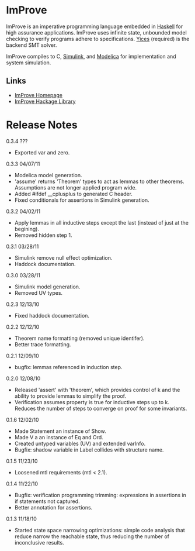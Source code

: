 # ImProve

ImProve is an imperative programming language embedded in [Haskell](http://haskell.org/) for
high assurance applications.  ImProve uses infinite state, unbounded
model checking to verify programs adhere to specifications.
[Yices](http://yices.csl.sri.com/) (required) is the backend SMT solver.

ImProve compiles to C, [Simulink](http://www.mathworks.com/products/simulink/), and [Modelica](http://www.modelica.org/)
for implementation and system simulation.

## Links

- [ImProve Homepage](http://github.com/tomahawkins/improve/wiki/ImProve)
- [ImProve Hackage Library](http://hackage.haskell.org/package/improve)

# Release Notes

0.3.4    ???

- Exported var and zero.

0.3.3    04/07/11

- Modelica model generation.
- 'assume' returns 'Theorem' types to act as lemmas to other theorems.
  Assumptions are not longer applied program wide.
- Added #ifdef __cplusplus to generated C header.
- Fixed conditionals for assertions in Simulink generation.

0.3.2    04/02/11

- Apply lemmas in all inductive steps except the last (instead of just at the begining).
- Removed hidden step 1.

0.3.1    03/28/11

- Simulink remove null effect optimization.
- Haddock documentation.

0.3.0    03/28/11

- Simulink model generation.
- Removed UV types.

0.2.3    12/13/10

- Fixed haddock documentation.

0.2.2    12/12/10

- Theorem name formatting (removed unique identifer).
- Better trace formatting.

0.2.1    12/09/10

- bugfix: lemmas referenced in induction step.

0.2.0    12/08/10

- Released 'assert' with 'theorem', which provides control of k
  and the ability to provide lemmas to simplify the proof.
- Verification assumes property is true for inductive steps up to k.
  Reduces the number of steps to converge on proof for some invariants.

0.1.6    12/02/10

- Made Statement an instance of Show.
- Made V a an instance of Eq and Ord.
- Created untyped variables (UV) and extended varInfo.
- Bugfix: shadow variable in Label collides with structure name.

0.1.5    11/23/10

- Loosened mtl requirements (mtl < 2.1).

0.1.4    11/22/10

- Bugfix: verification programming trimming: expressions in assertions in if statements not captured.
- Better annotation for assertions.

0.1.3    11/18/10

- Started state space narrowing optimizations: simple code analysis
  that reduce narrow the reachable state, thus reducing the
  number of inconclusive results.

